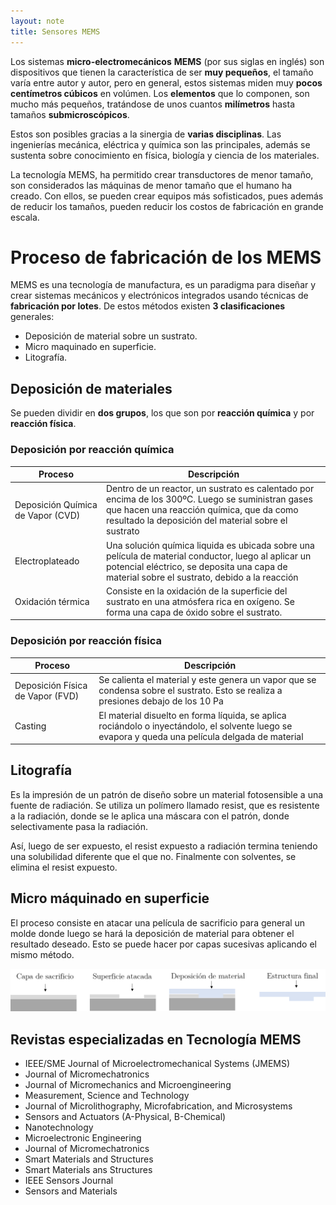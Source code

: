 ```yaml
---
layout: note
title: Sensores MEMS
---
```


Los sistemas **micro-electromecánicos** **MEMS** (por sus siglas en inglés) son dispositivos que tienen la característica de ser **muy pequeños**, el tamaño varía entre autor y autor, pero en general, estos sistemas miden muy **pocos centímetros cúbicos** en volúmen. Los **elementos** que lo componen, son mucho más pequeños, tratándose de unos cuantos **milímetros** hasta tamaños **submicroscópicos**.

Estos son posibles gracias a la sinergia de **varias disciplinas**. Las ingenierías mecánica, eléctrica y química son las principales, además se sustenta sobre conocimiento en física, biología y ciencia de los materiales.

La tecnología MEMS, ha permitido crear transductores de menor tamaño, son considerados las máquinas de menor tamaño que el humano ha creado. Con ellos, se pueden crear equipos más sofisticados, pues además de reducir los tamaños, pueden reducir los costos de fabricación en grande escala.

# Proceso de fabricación de los MEMS
MEMS es una tecnología de manufactura, es un paradigma para diseñar y crear sistemas mecánicos y electrónicos integrados usando técnicas de **fabricación por lotes**. De estos métodos existen **3 clasificaciones** generales:

* Deposición de material sobre un sustrato.
* Micro maquinado en superficie.
* Litografía.

## Deposición de materiales
Se pueden dividir en **dos grupos**, los que son por **reacción química** y por **reacción física**.

### Deposición por reacción química

| Proceso                           | Descripción                                                                                                                                                                                           |
| -                                 | -                                                                                                                                                                                                     |
| Deposición Química de Vapor (CVD) | Dentro de un reactor, un sustrato es calentado por encima de los 300ºC. Luego se suministran gases que hacen una reacción química, que da como resultado la deposición del material sobre el sustrato |
| Electroplateado                   | Una solución química liquida es ubicada sobre una película de material conductor, luego al aplicar un potencial eléctrico, se deposita una capa de material sobre el sustrato, debido a la reacción   |
| Oxidación térmica                 | Consiste en la oxidación de la superficie del sustrato en una atmósfera rica en oxígeno. Se forma una capa de óxido sobre el sustrato.                                                                |

### Deposición por reacción física

| Proceso                           | Descripción                                                                                                                                                                                           |
| -                                 | -                                                                                                                                                                                                     |
| Deposición Física de Vapor (FVD)  | Se calienta el material y este genera un vapor que se condensa sobre el sustrato. Esto se realiza a presiones debajo de los 10 Pa                                                                     |
| Casting                           | El material disuelto en forma líquida, se aplica rociándolo o inyectándolo, el solvente luego se evapora y queda una película delgada de material                                                     |

## Litografía
Es la impresión de un patrón de diseño sobre un material fotosensible a una fuente de radiación. Se utiliza un polímero llamado resist, que es resistente a la radiación, donde se le aplica una máscara con el patrón, donde selectivamente pasa la radiación.

Así, luego de ser expuesto, el resist expuesto a radiación termina teniendo una solubilidad diferente que el que no. Finalmente con solventes, se elimina el resist expuesto.

## Micro máquinado en superficie

El proceso consiste en atacar una película de sacrificio para general un molde donde luego se hará la deposición de material para obtener el resultado deseado. Esto se puede hacer por capas sucesivas aplicando el mismo método.

![proceso de micromaquinado de superficie](../../img/micromaquinadoSuperficie.png)

## Revistas especializadas en Tecnología MEMS

* IEEE/SME Journal of Microelectromechanical Systems (JMEMS)
* Journal of Micromechatronics
* Journal of Micromechanics and Microengineering
* Measurement, Science and Technology
* Journal of Microlithography, Microfabrication, and Microsystems
* Sensors and Actuators (A-Physical, B-Chemical)
* Nanotechnology
* Microelectronic Engineering
* Journal of Micromechatronics
* Smart Materials and Structures
* Smart Materials ans Structures
* IEEE Sensors Journal
* Sensors and Materials
